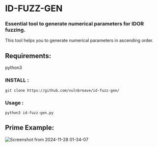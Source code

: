 # ID-FUZZ-GEN
### Essential tool to generate numerical parameters for IDOR fuzzing.

 This tool helps you to generate numerical parameters in ascending order. 

## **Requirements:**
python3 

### **INSTALL :** 
`git clone https://github.com/vulnbreave/id-fuzz-gen/`

### **Usage :** 
`python3 id-fuzz-gen.py`

## **Prime Example:**
![Screenshot from 2024-11-28 01-34-07](https://github.com/user-attachments/assets/f816bfb2-8b38-42b8-bb14-9fbacc1f6204)

